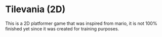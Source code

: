 # Tilevania (2D)
This is a 2D platformer game that was inspired from mario, it is not 100% finished yet since it was created for training purposes. 
